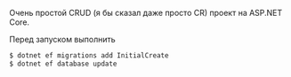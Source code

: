 Очень простой CRUD (я бы сказал даже просто CR) проект на ASP.NET Core.

Перед запуском выполнить
```bash
$ dotnet ef migrations add InitialCreate
$ dotnet ef database update
``` 
